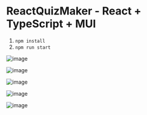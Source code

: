 # ReactQuizMaker - React + TypeScript + MUI

1. `npm install`
2. `npm run start`

![image](https://github.com/KenanMaslesa/Quiz-Maker-React/assets/55869934/4fb49ddb-2915-4e7f-9cef-8f98fa0f9bb5)

![image](https://github.com/KenanMaslesa/Quiz-Maker-React/assets/55869934/9effe667-c945-49d1-a2f8-7b370dfd73fd)

![image](https://github.com/KenanMaslesa/Quiz-Maker-React/assets/55869934/e71cf927-2375-4d6e-968a-062ea98854d3)

![image](https://github.com/KenanMaslesa/Quiz-Maker-React/assets/55869934/bc27bbf1-b944-4113-bf1d-a17250671f4a)

![image](https://github.com/KenanMaslesa/Quiz-Maker-React/assets/55869934/92637ca0-ad87-4be2-b6ab-6f3f9c63cddf)








